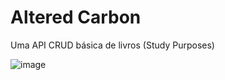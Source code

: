 # Altered Carbon
Uma API CRUD básica de livros (Study Purposes)

![image](https://user-images.githubusercontent.com/67469148/199526664-f9d7c290-63cc-466a-b8c8-c2fca1f49887.png)

